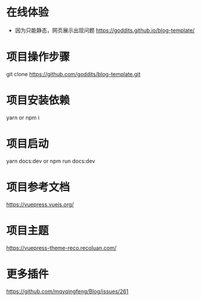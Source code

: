  # 在线体验
 - 因为只能静态，网页展示出现问题
  https://goddits.github.io/blog-template/   
 # 项目操作步骤
  git clone https://github.com/goddits/blog-template.git

 # 项目安装依赖
  yarn or npm i 

 # 项目启动
 yarn docs:dev or  npm run docs:dev

 # 项目参考文档
 https://vuepress.vuejs.org/

 # 项目主题
 https://vuepress-theme-reco.recoluan.com/
 
 # 更多插件
 https://github.com/mqyqingfeng/Blog/issues/261
